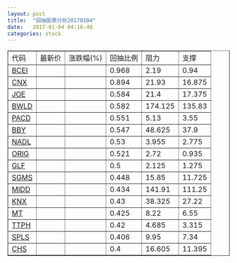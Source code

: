 ```yaml
---
layout: post
title:  "回抽股票分析20170104"
date:   2017-01-04 04:16:48
categories: stock
---
```

<script type="text/javascript">
var stockList = []
stockList.push('gb_bcei');
stockList.push('gb_cnx');
stockList.push('gb_joe');
stockList.push('gb_bwld');
stockList.push('gb_pacd');
stockList.push('gb_bby');
stockList.push('gb_nadl');
stockList.push('gb_orig');
stockList.push('gb_glf');
stockList.push('gb_sgms');
stockList.push('gb_midd');
stockList.push('gb_knx');
stockList.push('gb_mt');
stockList.push('gb_ttph');
stockList.push('gb_spls');
stockList.push('gb_chs');
</script>
<table border="1">
 <tr>
 <td>代码</td>
 <td>最新价</td>
 <td>涨跌幅(%)</td>
 <td>回抽比例</td>
 <td>阻力</td>
 <td>支撑</td>
</tr>
  <tr id="bcei">
  <td><a href="http://stock.finance.sina.com.cn/usstock/quotes/BCEI.html" target="_blank">BCEI</a></td><td></td><td></td><td>0.968</td><td>2.19</td><td>0.94</td></tr>
  <tr id="cnx">
  <td><a href="http://stock.finance.sina.com.cn/usstock/quotes/CNX.html" target="_blank">CNX</a></td><td></td><td></td><td>0.894</td><td>21.93</td><td>16.875</td></tr>
  <tr id="joe">
  <td><a href="http://stock.finance.sina.com.cn/usstock/quotes/JOE.html" target="_blank">JOE</a></td><td></td><td></td><td>0.584</td><td>21.4</td><td>17.375</td></tr>
  <tr id="bwld">
  <td><a href="http://stock.finance.sina.com.cn/usstock/quotes/BWLD.html" target="_blank">BWLD</a></td><td></td><td></td><td>0.582</td><td>174.125</td><td>135.83</td></tr>
  <tr id="pacd">
  <td><a href="http://stock.finance.sina.com.cn/usstock/quotes/PACD.html" target="_blank">PACD</a></td><td></td><td></td><td>0.551</td><td>5.13</td><td>3.55</td></tr>
  <tr id="bby">
  <td><a href="http://stock.finance.sina.com.cn/usstock/quotes/BBY.html" target="_blank">BBY</a></td><td></td><td></td><td>0.547</td><td>48.625</td><td>37.9</td></tr>
  <tr id="nadl">
  <td><a href="http://stock.finance.sina.com.cn/usstock/quotes/NADL.html" target="_blank">NADL</a></td><td></td><td></td><td>0.53</td><td>3.955</td><td>2.775</td></tr>
  <tr id="orig">
  <td><a href="http://stock.finance.sina.com.cn/usstock/quotes/ORIG.html" target="_blank">ORIG</a></td><td></td><td></td><td>0.521</td><td>2.72</td><td>0.935</td></tr>
  <tr id="glf">
  <td><a href="http://stock.finance.sina.com.cn/usstock/quotes/GLF.html" target="_blank">GLF</a></td><td></td><td></td><td>0.5</td><td>2.125</td><td>1.275</td></tr>
  <tr id="sgms">
  <td><a href="http://stock.finance.sina.com.cn/usstock/quotes/SGMS.html" target="_blank">SGMS</a></td><td></td><td></td><td>0.448</td><td>15.85</td><td>11.725</td></tr>
  <tr id="midd">
  <td><a href="http://stock.finance.sina.com.cn/usstock/quotes/MIDD.html" target="_blank">MIDD</a></td><td></td><td></td><td>0.434</td><td>141.91</td><td>111.25</td></tr>
  <tr id="knx">
  <td><a href="http://stock.finance.sina.com.cn/usstock/quotes/KNX.html" target="_blank">KNX</a></td><td></td><td></td><td>0.43</td><td>38.325</td><td>27.22</td></tr>
  <tr id="mt">
  <td><a href="http://stock.finance.sina.com.cn/usstock/quotes/MT.html" target="_blank">MT</a></td><td></td><td></td><td>0.425</td><td>8.22</td><td>6.55</td></tr>
  <tr id="ttph">
  <td><a href="http://stock.finance.sina.com.cn/usstock/quotes/TTPH.html" target="_blank">TTPH</a></td><td></td><td></td><td>0.42</td><td>4.685</td><td>3.315</td></tr>
  <tr id="spls">
  <td><a href="http://stock.finance.sina.com.cn/usstock/quotes/SPLS.html" target="_blank">SPLS</a></td><td></td><td></td><td>0.406</td><td>9.95</td><td>7.34</td></tr>
  <tr id="chs">
  <td><a href="http://stock.finance.sina.com.cn/usstock/quotes/CHS.html" target="_blank">CHS</a></td><td></td><td></td><td>0.4</td><td>16.605</td><td>11.395</td></tr>
</table>
